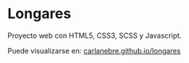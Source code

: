 # Longares

Proyecto web con HTML5, CSS3, SCSS y Javascript.

Puede visualizarse en: [carlanebre.github.io/longares](https://carlanebre.github.io/longares/index.html)
